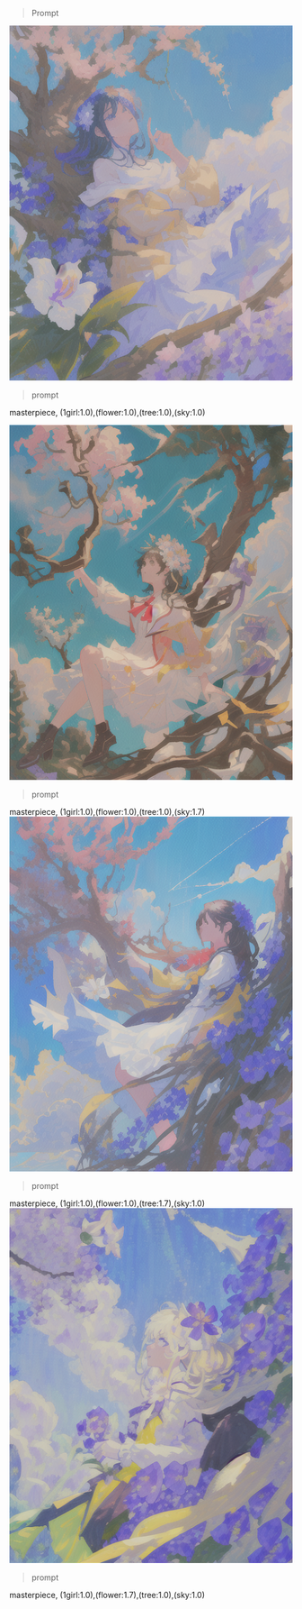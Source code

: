 >Prompt


![ image](https://raw.githubusercontent.com/kyo1109kr/AI_Project_2025_01/3472ca24e64e7ac89e35b6e4a98c29c35febe38e/Prompt/00003-3082867425.png)
>prompt

masterpiece, (1girl:1.0),(flower:1.0),(tree:1.0),(sky:1.0)

![ image](https://raw.githubusercontent.com/kyo1109kr/AI_Project_2025_01/3472ca24e64e7ac89e35b6e4a98c29c35febe38e/Prompt/00004-3082867425.png)
>prompt

masterpiece, (1girl:1.0),(flower:1.0),(tree:1.0),(sky:1.7)
![ image](https://raw.githubusercontent.com/kyo1109kr/AI_Project_2025_01/3472ca24e64e7ac89e35b6e4a98c29c35febe38e/Prompt/00005-3082867425.png)
>prompt

masterpiece, (1girl:1.0),(flower:1.0),(tree:1.7),(sky:1.0)
![ image](https://raw.githubusercontent.com/kyo1109kr/AI_Project_2025_01/3472ca24e64e7ac89e35b6e4a98c29c35febe38e/Prompt/00006-3082867425.png)
>prompt

masterpiece, (1girl:1.0),(flower:1.7),(tree:1.0),(sky:1.0)